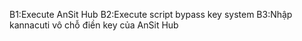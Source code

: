 B1:Execute AnSit Hub
B2:Execute script bypass key system
B3:Nhập kannacuti vô chỗ điền key của AnSit Hub
